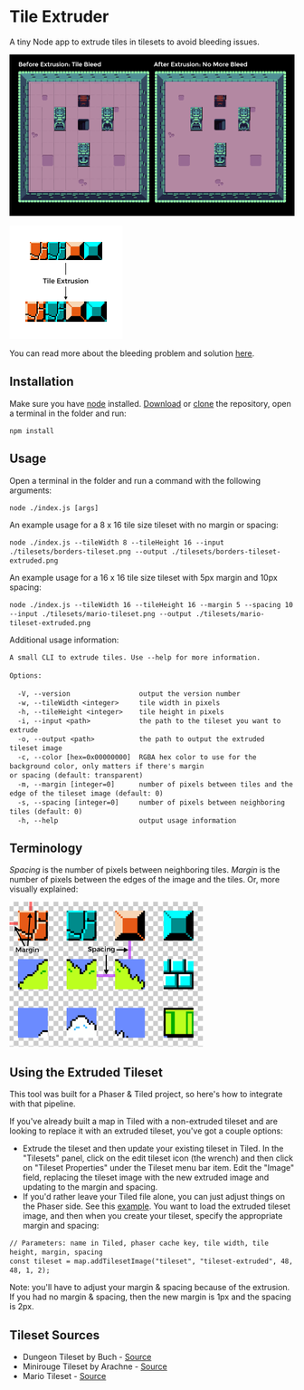 # Tile Extruder

A tiny Node app to extrude tiles in tilesets to avoid bleeding issues.

![demo](./images/demo.png)

![explanation](./images/explanation.png)

You can read more about the bleeding problem and solution [here](http://rotorz.com/unity/tile-system/docs/edge-correction).

## Installation

Make sure you have [node](https://nodejs.org/en/) installed. [Download](https://github.com/sporadic-labs/tile-extruder/archive/master.zip) or [clone](x-github-client://openRepo/https://github.com/sporadic-labs/tile-extruder) the repository, open a terminal in the folder and run:

```
npm install
```

## Usage

Open a terminal in the folder and run a command with the following arguments:

```
node ./index.js [args]
```

An example usage for a 8 x 16 tile size tileset with no margin or spacing:

```
node ./index.js --tileWidth 8 --tileHeight 16 --input ./tilesets/borders-tileset.png --output ./tilesets/borders-tileset-extruded.png
```

An example usage for a 16 x 16 tile size tileset with 5px margin and 10px spacing:

```
node ./index.js --tileWidth 16 --tileHeight 16 --margin 5 --spacing 10 --input ./tilesets/mario-tileset.png --output ./tilesets/mario-tileset-extruded.png
```

Additional usage information:

```
A small CLI to extrude tiles. Use --help for more information.

Options:

  -V, --version                 output the version number
  -w, --tileWidth <integer>     tile width in pixels
  -h, --tileHeight <integer>    tile height in pixels
  -i, --input <path>            the path to the tileset you want to extrude
  -o, --output <path>           the path to output the extruded tileset image
  -c, --color [hex=0x00000000]  RGBA hex color to use for the background color, only matters if there's margin                                or spacing (default: transparent)
  -m, --margin [integer=0]      number of pixels between tiles and the edge of the tileset image (default: 0)
  -s, --spacing [integer=0]     number of pixels between neighboring tiles (default: 0)
  -h, --help                    output usage information
```

## Terminology

_Spacing_ is the number of pixels between neighboring tiles. _Margin_ is the number of pixels between the edges of the image and the tiles. Or, more visually explained:

![Margin and spacing](./images/margin-and-spacing.png)

## Using the Extruded Tileset

This tool was built for a Phaser & Tiled project, so here's how to integrate with that pipeline.

If you've already built a map in Tiled with a non-extruded tileset and are looking to replace it with an extruded tileset, you've got a couple options:

* Extrude the tileset and then update your existing tileset in Tiled. In the "Tilesets" panel, click on the edit tileset icon (the wrench) and then click on "Tileset Properties" under the Tileset menu bar item. Edit the "Image" field, replacing the tileset image with the new extruded image and updating to the margin and spacing.
* If you'd rather leave your Tiled file alone, you can just adjust things on the Phaser side. See this [example](https://github.com/sporadic-labs/tile-extruder/blob/master/phaser-test/main.js). You want to load the extruded tileset image, and then when you create your tileset, specify the appropriate margin and spacing:

```
// Parameters: name in Tiled, phaser cache key, tile width, tile height, margin, spacing
const tileset = map.addTilesetImage("tileset", "tileset-extruded", 48, 48, 1, 2);
```

Note: you'll have to adjust your margin & spacing because of the extrusion. If you had no margin & spacing, then the new margin is 1px and the spacing is 2px.

## Tileset Sources

* Dungeon Tileset by Buch - [Source](https://opengameart.org/content/top-down-dungeon-tileset)
* Minirouge Tileset by Arachne - [Source](https://forums.tigsource.com/index.php?topic=14166.0)
* Mario Tileset - [Source](http://rmrk.net/index.php?topic=37002.0)
